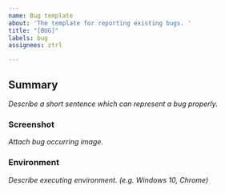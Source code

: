 ```yaml
---
name: Bug template
about: 'The template for reporting existing bugs. '
title: "[BUG]"
labels: bug
assignees: ztrl

---
```


## Summary
_Describe a short sentence which can represent a bug properly._

### Screenshot
_Attach bug occurring image._

### Environment
_Describe executing environment. (e.g. Windows 10, Chrome)_
